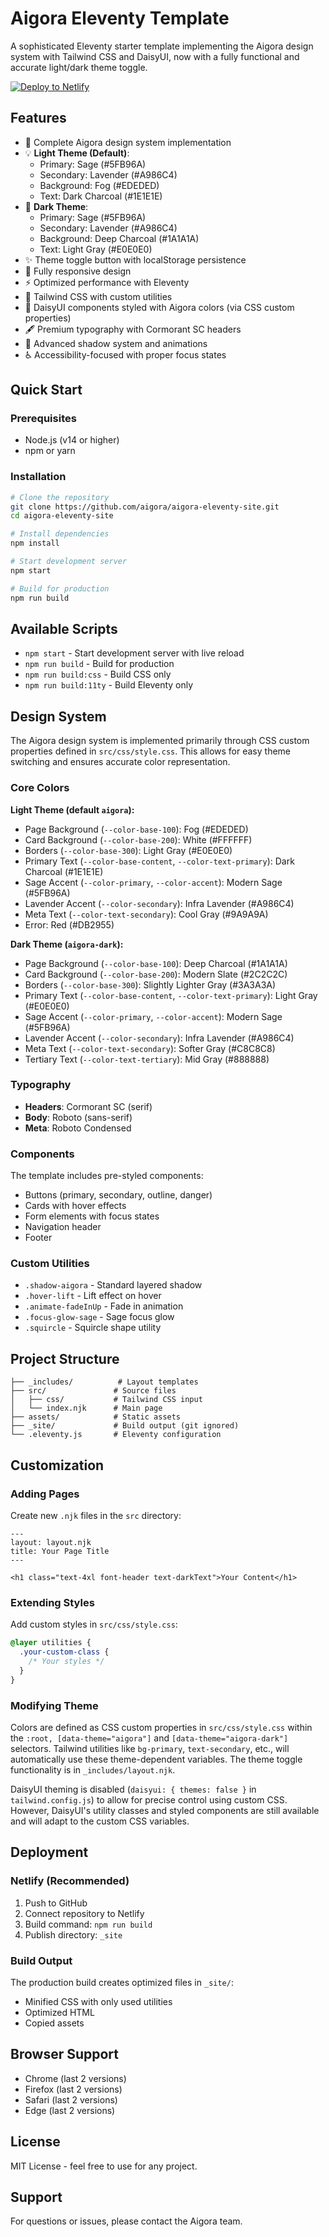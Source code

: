 # Aigora Eleventy Template

A sophisticated Eleventy starter template implementing the Aigora design system with Tailwind CSS and DaisyUI, now with a fully functional and accurate light/dark theme toggle.

[![Deploy to Netlify](https://www.netlify.com/img/deploy/button.svg)](https://app.netlify.com/start/deploy?repository=https://github.com/aigorahub/aigora-eleventy-site)

## Features

- 🎨 Complete Aigora design system implementation
- 💡 **Light Theme (Default)**:
    - Primary: Sage (#5FB96A)
    - Secondary: Lavender (#A986C4)
    - Background: Fog (#EDEDED)
    - Text: Dark Charcoal (#1E1E1E)
- 🌙 **Dark Theme**:
    - Primary: Sage (#5FB96A)
    - Secondary: Lavender (#A986C4)
    - Background: Deep Charcoal (#1A1A1A)
    - Text: Light Gray (#E0E0E0)
- ✨ Theme toggle button with localStorage persistence
- 📱 Fully responsive design
- ⚡ Optimized performance with Eleventy
- 🎯 Tailwind CSS with custom utilities
- 💅 DaisyUI components styled with Aigora colors (via CSS custom properties)
- 🖋️ Premium typography with Cormorant SC headers
- 🌠 Advanced shadow system and animations
- ♿ Accessibility-focused with proper focus states

## Quick Start

### Prerequisites

- Node.js (v14 or higher)
- npm or yarn

### Installation

```bash
# Clone the repository
git clone https://github.com/aigora/aigora-eleventy-site.git
cd aigora-eleventy-site

# Install dependencies
npm install

# Start development server
npm start

# Build for production
npm run build
```

## Available Scripts

- `npm start` - Start development server with live reload
- `npm run build` - Build for production
- `npm run build:css` - Build CSS only
- `npm run build:11ty` - Build Eleventy only

## Design System

The Aigora design system is implemented primarily through CSS custom properties defined in `src/css/style.css`. This allows for easy theme switching and ensures accurate color representation.

### Core Colors

**Light Theme (default `aigora`):**
- Page Background (`--color-base-100`): Fog (#EDEDED)
- Card Background (`--color-base-200`): White (#FFFFFF)
- Borders (`--color-base-300`): Light Gray (#E0E0E0)
- Primary Text (`--color-base-content`, `--color-text-primary`): Dark Charcoal (#1E1E1E)
- Sage Accent (`--color-primary`, `--color-accent`): Modern Sage (#5FB96A)
- Lavender Accent (`--color-secondary`): Infra Lavender (#A986C4)
- Meta Text (`--color-text-secondary`): Cool Gray (#9A9A9A)
- Error: Red (#DB2955)

**Dark Theme (`aigora-dark`):**
- Page Background (`--color-base-100`): Deep Charcoal (#1A1A1A)
- Card Background (`--color-base-200`): Modern Slate (#2C2C2C)
- Borders (`--color-base-300`): Slightly Lighter Gray (#3A3A3A)
- Primary Text (`--color-base-content`, `--color-text-primary`): Light Gray (#E0E0E0)
- Sage Accent (`--color-primary`, `--color-accent`): Modern Sage (#5FB96A)
- Lavender Accent (`--color-secondary`): Infra Lavender (#A986C4)
- Meta Text (`--color-text-secondary`): Softer Gray (#C8C8C8)
- Tertiary Text (`--color-text-tertiary`): Mid Gray (#888888)

### Typography

- **Headers**: Cormorant SC (serif)
- **Body**: Roboto (sans-serif)
- **Meta**: Roboto Condensed

### Components

The template includes pre-styled components:
- Buttons (primary, secondary, outline, danger)
- Cards with hover effects
- Form elements with focus states
- Navigation header
- Footer

### Custom Utilities

- `.shadow-aigora` - Standard layered shadow
- `.hover-lift` - Lift effect on hover
- `.animate-fadeInUp` - Fade in animation
- `.focus-glow-sage` - Sage focus glow
- `.squircle` - Squircle shape utility

## Project Structure

```
├── _includes/          # Layout templates
├── src/               # Source files
│   ├── css/           # Tailwind CSS input
│   └── index.njk      # Main page
├── assets/            # Static assets
├── _site/             # Build output (git ignored)
└── .eleventy.js       # Eleventy configuration
```

## Customization

### Adding Pages

Create new `.njk` files in the `src` directory:

```njk
---
layout: layout.njk
title: Your Page Title
---

<h1 class="text-4xl font-header text-darkText">Your Content</h1>
```

### Extending Styles

Add custom styles in `src/css/style.css`:

```css
@layer utilities {
  .your-custom-class {
    /* Your styles */
  }
}
```

### Modifying Theme

Colors are defined as CSS custom properties in `src/css/style.css` within the `:root, [data-theme="aigora"]` and `[data-theme="aigora-dark"]` selectors.
Tailwind utilities like `bg-primary`, `text-secondary`, etc., will automatically use these theme-dependent variables.
The theme toggle functionality is in `_includes/layout.njk`.

DaisyUI theming is disabled (`daisyui: { themes: false }` in `tailwind.config.js`) to allow for precise control using custom CSS. However, DaisyUI's utility classes and styled components are still available and will adapt to the custom CSS variables.

## Deployment

### Netlify (Recommended)

1. Push to GitHub
2. Connect repository to Netlify
3. Build command: `npm run build`
4. Publish directory: `_site`

### Build Output

The production build creates optimized files in `_site/`:
- Minified CSS with only used utilities
- Optimized HTML
- Copied assets

## Browser Support

- Chrome (last 2 versions)
- Firefox (last 2 versions)
- Safari (last 2 versions)
- Edge (last 2 versions)

## License

MIT License - feel free to use for any project.

## Support

For questions or issues, please contact the Aigora team.